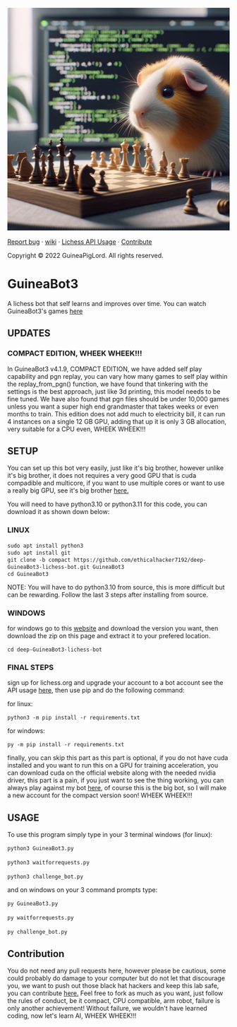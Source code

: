 ![GuineaBot4](/730b2f04-e42c-450f-90c2-51ea20b5b272.jpg)

  [Report bug][issue-link]
  · [wiki][wiki-link]
  · [Lichess API Usage][API-link]
  · [Contribute][contribution-link]

  Copyright © 2022 GuineaPigLord. All rights reserved.
  
# GuineaBot3

A lichess bot that self learns and improves over time. You can watch GuineaBot3's games <a href="https://lichess.org/@/GuineaBot3/tv">here</a>

## UPDATES ##
### COMPACT EDITION, WHEEK WHEEK!!! ###
In GuineaBot3 v4.1.9, COMPACT EDITION, we have added self play capability and pgn replay, you can vary how many games to self play within the replay_from_pgn() function, we have found that tinkering with the settings is the best approach, just like 3d printing, this model needs to be fine tuned. We have also found that pgn files should be under 10,000 games unless you want a super high end grandmaster that takes weeks or even months to train. This edition does not add much to electricity bill, it can run 4 instances on a single 12 GB GPU, adding that up it is only 3 GB allocation, very suitable for a CPU even, WHEEK WHEEK!!!

## SETUP ##

You can set up this bot very easily, just like it's big brother, however unlike it's big brother, it does not requires a very good GPU that is cuda compadible and multicore, if you want to use multiple cores or want to use a really big GPU, see it's big brother [here.](https://github.com/ethicalhacker7192/deep-GuineaBot3-lichess-bot)

You will need to have python3.10 or python3.11 for this code, you can download it as shown down below:

### LINUX ###

    sudo apt install python3
    sudo apt install git
    git clone -b compact https://github.com/ethicalhacker7192/deep-GuineaBot3-lichess-bot.git GuineaBot3
    cd GuineaBot3

NOTE: You will have to do python3.10 from source, this is more difficult but can be rewarding. Follow the last 3 steps after installing from source.

### WINDOWS ###
for windows go to this <a href="https://python.org">website</a> and download the version you want, then download the zip on this page and extract it to your prefered location.

    cd deep-GuineaBot3-lichess-bot


### FINAL STEPS ###

sign up for lichess.org and upgrade your account to a bot account see the API usage [here][API-link], then use pip and do the following command:

for linux:

    python3 -m pip install -r requirements.txt

for windows:

    py -m pip install -r requirements.txt

finally, you can skip this part as this part is optional, if you do not have cuda installed and you want to run this on a GPU for training acceleration, you can download cuda on the official website along with the needed nvidia driver, this part is a pain, if you just want to see the thing working, you can always play against my bot <a href="https://lichess.org/@/GuineaBot3">here</a>, of course this is the big bot, so I will make a new account for the compact version soon! WHEEK WHEEK!!!

## USAGE ##

To use this program simply type in your 3 terminal windows (for linux):

    python3 GuineaBot3.py

    python3 waitforrequests.py

    python3 challenge_bot.py

and on windows on your 3 command prompts type:

    py GuineaBot3.py

    py waitforrequests.py

    py challenge_bot.py
## Contribution ##

You do not need any pull requests here, however please be cautious, some could probably do damage to your computer but do not let that discourage you, we want to push out those black hat hackers and keep this lab safe, you can contribute [here.][contribution-link] Feel free to fork as much as you want, just follow the rules of conduct, be it compact, CPU compatible, arm robot, failure is only another achievement! Without failure, we wouldn't have learned coding, now let's learn AI, WHEEK WHEEK!!!

[issue-link]: https://github.com/ethicalhacker7192/deep-GuineaBot3-lichess-bot/issues/new
[wiki-link]: https://github.com/ethicalhacker7192/deep-GuineaBot3-lichess-bot/wiki
[API-link]: https://lichess.org/api#tag/Bot
[contribution-link]: https://github.com/ethicalhacker7192/deep-GuineaBot3-lichess-bot/fork
